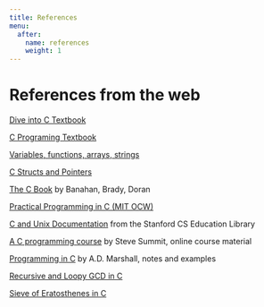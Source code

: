 ```yaml
---
title: References
menu:
  after:
    name: references
    weight: 1
---
```


# References from the web

[Dive into C Textbook](https://diveintosystems.org/book/C1-C_intro/index.html)


[C Programing Textbook](https://icarus.cs.weber.edu/~dab/cs1410/textbook/basics.html)

[Variables, functions, arrays, strings](https://www.cs.swarthmore.edu/~newhall/cs31/resources/C-intro.php)

[C Structs and Pointers](https://www.cs.swarthmore.edu/~newhall/cs31/resources/C-structs_pointers.php)

[The C Book](http://publications.gbdirect.co.uk/c_book/) by Banahan, Brady, Doran

[Practical Programming in C (MIT OCW)](https://ocw.mit.edu/courses/6-087-practical-programming-in-c-january-iap-2010/pages/lecture-notes/)


[C and Unix Documentation](http://cslibrary.stanford.edu/) from the Stanford CS Education Library


[A C programming course](https://www.eskimo.com/~scs/cclass/notes/top.html) by Steve Summit, online course material

[Programming in C](https://users.cs.cf.ac.uk/Dave.Marshall/C/CE.html) by A.D. Marshall, notes and examples


[Recursive and Loopy GCD in C](https://www.andreinc.net/2010/12/12/binary-gcd-steins-algorithm-in-c)

[Sieve of Eratosthenes in C](https://www.andreinc.net/2010/12/12/sieve-of-eratosthenes-finding-all-prime-numbers-up-to-a-specific-integer)

